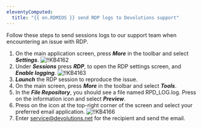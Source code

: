 ```yaml
---
eleventyComputed:
  title: "{{ en.RDMIOS }} send RDP logs to Devolutions support"
---
```

Follow these steps to send sessions logs to our support team when encountering an issue with RDP.

1. On the main application screen, press ***More*** in the toolbar and select ***Settings***.
![!!KB4162](https://cdnweb.devolutions.net/docs/docs_en_kb_KB4162.png)
1. Under ***Sessions*** press ***RDP***, to open the RDP settings screen, and ***Enable logging***.
![!!KB4163](https://cdnweb.devolutions.net/docs/docs_en_kb_KB4163.png)
1. ***Launch*** the RDP session to reproduce the issue.
1. On the main screen, press ***More*** in the toolbar and select ***Tools***.
1. In the ***File Repository***, you should see a file named RPD_LOG.log. Press on the information icon and select ***Preview***.
1. Press on the icon at the top-right corner of the screen and select your preferred email application.
![!!KB4166](https://cdnweb.devolutions.net/docs/docs_en_kb_KB4166.png)
1. Enter [service@devolutions.net](mailto:service@devolutions.net) for the recipient and send the email.
